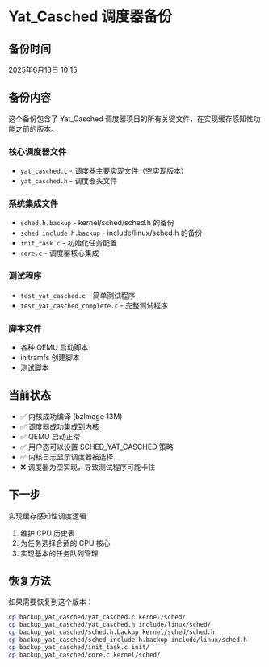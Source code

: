 # Yat_Casched 调度器备份

## 备份时间
2025年6月16日 10:15

## 备份内容
这个备份包含了 Yat_Casched 调度器项目的所有关键文件，在实现缓存感知性功能之前的版本。

### 核心调度器文件
- `yat_casched.c` - 调度器主要实现文件（空实现版本）
- `yat_casched.h` - 调度器头文件

### 系统集成文件
- `sched.h.backup` - kernel/sched/sched.h 的备份
- `sched_include.h.backup` - include/linux/sched.h 的备份
- `init_task.c` - 初始化任务配置
- `core.c` - 调度器核心集成

### 测试程序
- `test_yat_casched.c` - 简单测试程序
- `test_yat_casched_complete.c` - 完整测试程序

### 脚本文件
- 各种 QEMU 启动脚本
- initramfs 创建脚本
- 测试脚本

## 当前状态
- ✅ 内核成功编译 (bzImage 13M)
- ✅ 调度器成功集成到内核
- ✅ QEMU 启动正常
- ✅ 用户态可以设置 SCHED_YAT_CASCHED 策略
- ✅ 内核日志显示调度器被选择
- ❌ 调度器为空实现，导致测试程序可能卡住

## 下一步
实现缓存感知性调度逻辑：
1. 维护 CPU 历史表
2. 为任务选择合适的 CPU 核心
3. 实现基本的任务队列管理

## 恢复方法
如果需要恢复到这个版本：
```bash
cp backup_yat_casched/yat_casched.c kernel/sched/
cp backup_yat_casched/yat_casched.h include/linux/sched/
cp backup_yat_casched/sched.h.backup kernel/sched/sched.h
cp backup_yat_casched/sched_include.h.backup include/linux/sched.h
cp backup_yat_casched/init_task.c init/
cp backup_yat_casched/core.c kernel/sched/
```

